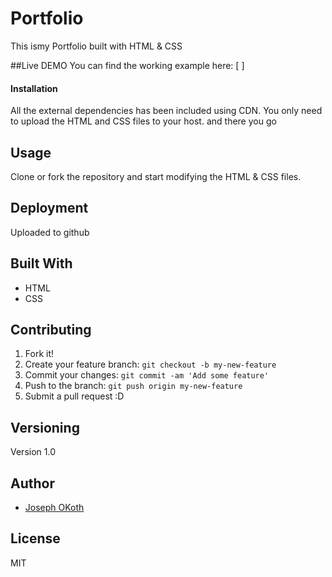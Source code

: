 #    Portfolio

This ismy Portfolio built with HTML & CSS

##Live DEMO
You can find the working example here: [ ]

#### Installation
All the external dependencies has been included using CDN. You only need to upload the HTML and CSS files to your host.
and there you go
## Usage
Clone or fork the repository and start modifying the HTML & CSS files.


## Deployment
Uploaded to github

## Built With

* HTML
* CSS


## Contributing

1. Fork it!
2. Create your feature branch: `git checkout -b my-new-feature`
3. Commit your changes: `git commit -am 'Add some feature'`
4. Push to the branch: `git push origin my-new-feature`
5. Submit a pull request :D

## Versioning

Version 1.0
## Author

* [Joseph OKoth]()

## License
MIT
